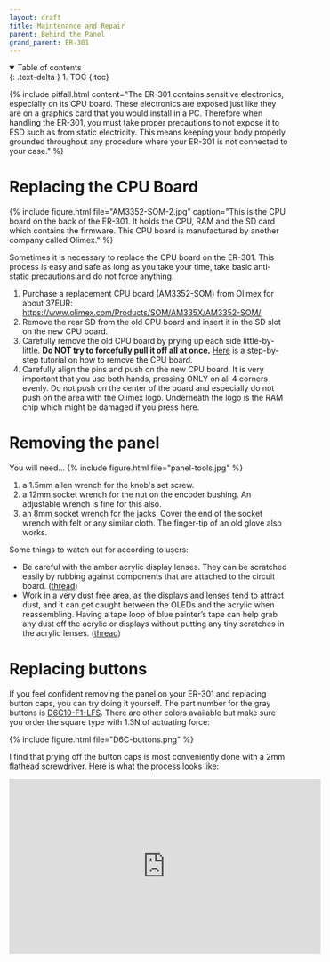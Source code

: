 ```yaml
---
layout: draft
title: Maintenance and Repair
parent: Behind the Panel
grand_parent: ER-301
---
```


<details open markdown="block">
  <summary>
    Table of contents
  </summary>
  {: .text-delta }
1. TOC
{:toc}
</details>

{% include pitfall.html
content="The ER-301 contains sensitive electronics, especially on its CPU board.  These electronics are exposed just like they are on a graphics card that you would install in a PC.  Therefore when handling the ER-301, you must take proper precautions to not expose it to ESD such as from static electricity.  This means keeping your body properly grounded throughout any procedure where your ER-301 is not connected to your case."
%}

# Replacing the CPU Board
{% include figure.html
file="AM3352-SOM-2.jpg"
caption="This is the CPU board on the back of the ER-301.  It holds the CPU, RAM and the SD card which contains the firmware.  This CPU board is manufactured by another company called Olimex."
%}

Sometimes it is necessary to replace the CPU board on the ER-301.  This process is easy and safe as long as you take your time, take basic anti-static precautions and do not force anything.

1. Purchase a replacement CPU board (AM3352-SOM) from Olimex for about 37EUR: https://www.olimex.com/Products/SOM/AM335X/AM3352-SOM/
1. Remove the rear SD from the old CPU board and insert it in the SD slot on the new CPU board.
1. Carefully remove the old CPU board by prying up each side little-by-little.  **Do NOT try to forcefully pull it off all at once.**  [Here](cpu-board-removal) is a step-by-step tutorial on how to remove the CPU board.
1. Carefully align the pins and push on the new CPU board.  It is very important that you use both hands, pressing ONLY on all 4 corners evenly.  Do not push on the center of the board and especially do not push on the area with the Olimex logo.  Underneath the logo is the RAM chip which might be damaged if you press here.

# Removing the panel
You will need...
{% include figure.html
file="panel-tools.jpg"
%}
1. a 1.5mm allen wrench for the knob's set screw.
1. a 12mm socket wrench for the nut on the encoder bushing.  An adjustable wrench is fine for this also.
1. an 8mm socket wrench for the jacks.  Cover the end of the socket wrench with felt or any similar cloth.  The finger-tip of an old glove also works.

Some things to watch out for according to users:

* Be careful with the amber acrylic display lenses. They can be scratched easily by rubbing against components that are attached to the circuit board. ([thread](https://forum.orthogonaldevices.com/t/alternate-black-panel-for-the-er-301/2341/118?u=odevices))
* Work in a very dust free area, as the displays and lenses tend to attract dust, and it can get caught between the OLEDs and the acrylic when reassembling. Having a tape loop of blue painter’s tape can help grab any dust off the acrylic or displays without putting any tiny scratches in the acrylic lenses. ([thread](https://forum.orthogonaldevices.com/t/alternate-black-panel-for-the-er-301/2341/118?u=odevices))

# Replacing buttons
If you feel confident removing the panel on your ER-301 and replacing button caps, you can try doing it yourself.  The part number for the gray buttons is [D6C10-F1-LFS](https://www.digikey.com/products/en?WT.z_se_ps=1&keywords=D6C10-F1-LFS).  There are other colors available but make sure you order the square type with 1.3N of actuating force:

{% include figure.html
file="D6C-buttons.png"
%}

I find that prying off the button caps is most conveniently done with a 2mm flathead screwdriver.  Here is what the process looks like:

<iframe width="560" height="315" src="https://www.youtube.com/embed/mQMnuVqC6tY" title="YouTube video player" frameborder="0" allow="accelerometer; autoplay; clipboard-write; encrypted-media; gyroscope; picture-in-picture" allowfullscreen></iframe>
